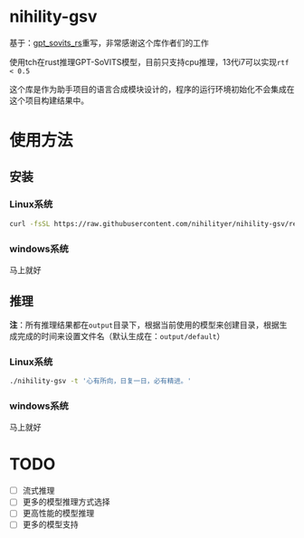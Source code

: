 # nihility-gsv

基于：[gpt_sovits_rs](https://github.com/second-state/gpt_sovits_rs)重写，非常感谢这个库作者们的工作

使用tch在rust推理GPT-SoVITS模型，目前只支持cpu推理，13代i7可以实现`rtf < 0.5`

这个库是作为助手项目的语言合成模块设计的，程序的运行环境初始化不会集成在这个项目构建结果中。

# 使用方法

## 安装

### Linux系统

```bash
curl -fsSL https://raw.githubusercontent.com/nihilityer/nihility-gsv/refs/heads/main/install.sh | bash
```

### windows系统

马上就好

## 推理

**注**：所有推理结果都在`output`目录下，根据当前使用的模型来创建目录，根据生成完成的时间来设置文件名（默认生成在：`output/default`）

### Linux系统

```bash
./nihility-gsv -t '心有所向，日复一日，必有精进。'
```

### windows系统

马上就好

# TODO

- [ ] 流式推理
- [ ] 更多的模型推理方式选择
- [ ] 更高性能的模型推理
- [ ] 更多的模型支持
